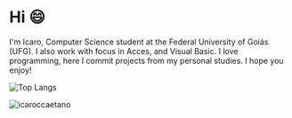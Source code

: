 # Hi 😄

I'm Icaro, Computer Science student at the Federal University of Goiás (UFG). I also work with focus in Acces, and Visual Basic. I love programming, here I commit projects from my personal studies. I hope you enjoy!

![Top Langs](https://github-readme-stats.vercel.app/api/top-langs/?username=icaroccaetano)

<p><img align="center" src="https://github-readme-streak-stats.herokuapp.com/?user=icaroccaetano&" alt="icaroccaetano" /></p>
